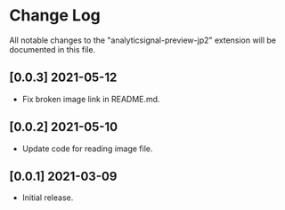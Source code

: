 # Change Log

All notable changes to the "analyticsignal-preview-jp2" extension will be documented in this file.

## [0.0.3] 2021-05-12

- Fix broken image link in README.md.

## [0.0.2] 2021-05-10

- Update code for reading image file.

## [0.0.1] 2021-03-09

- Initial release.